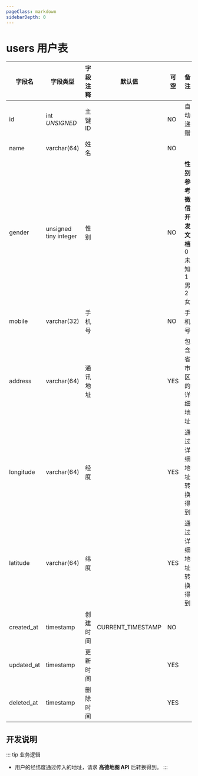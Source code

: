 ```yaml
---
pageClass: markdown
sidebarDepth: 0
---
```


# users 用户表

| 字段名     | 字段类型              | 字段注释 | 默认值            | 可空 | 备注                                               |
| ---------- | --------------------- | -------- | ----------------- | ---- | -------------------------------------------------- |
| id         | int *UNSIGNED*        | 主键 ID  |                   | NO   | 自动递赠                                           |
| name       | varchar(64)           | 姓名     |                   | NO   |                                                    |
| gender     | unsigned tiny integer | 性别     |                   | NO   | **性别参考微信开发文档**<br>0 未知<br>1 男<br>2 女 |
| mobile     | varchar(32)           | 手机号   |                   | NO   | 手机号                                             |
| address    | varchar(64)           | 通讯地址 |                   | YES  | 包含省市区的详细地址                               |
| longitude  | varchar(64)           | 经度     |                   | YES  | 通过详细地址转换得到                               |
| latitude   | varchar(64)           | 纬度     |                   | YES  | 通过详细地址转换得到                               |
| created_at | timestamp             | 创建时间 | CURRENT_TIMESTAMP | NO   |                                                    |
| updated_at | timestamp             | 更新时间 |                   | YES  |                                                    |
| deleted_at | timestamp             | 删除时间 |                   | YES  |                                                    |

## 开发说明

::: tip 业务逻辑
- 用户的经纬度通过传入的地址，请求 **高德地图 API** 后转换得到。
:::